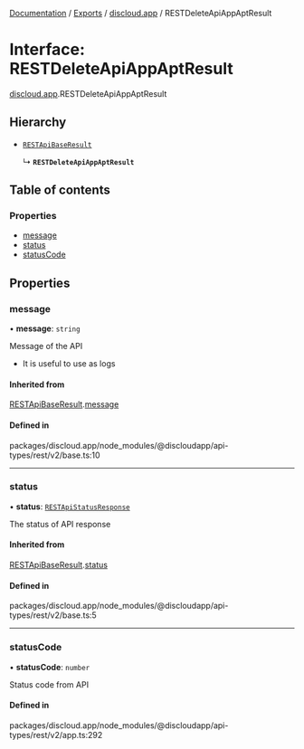 [Documentation](../README.md) / [Exports](../modules.md) / [discloud.app](../modules/discloud_app.md) / RESTDeleteApiAppAptResult

# Interface: RESTDeleteApiAppAptResult

[discloud.app](../modules/discloud_app.md).RESTDeleteApiAppAptResult

## Hierarchy

- [`RESTApiBaseResult`](discloud_app.RESTApiBaseResult.md)

  ↳ **`RESTDeleteApiAppAptResult`**

## Table of contents

### Properties

- [message](discloud_app.RESTDeleteApiAppAptResult.md#message)
- [status](discloud_app.RESTDeleteApiAppAptResult.md#status)
- [statusCode](discloud_app.RESTDeleteApiAppAptResult.md#statuscode)

## Properties

### message

• **message**: `string`

Message of the API
- It is useful to use as logs

#### Inherited from

[RESTApiBaseResult](discloud_app.RESTApiBaseResult.md).[message](discloud_app.RESTApiBaseResult.md#message)

#### Defined in

packages/discloud.app/node_modules/@discloudapp/api-types/rest/v2/base.ts:10

___

### status

• **status**: [`RESTApiStatusResponse`](../modules/discloud_app.md#restapistatusresponse)

The status of API response

#### Inherited from

[RESTApiBaseResult](discloud_app.RESTApiBaseResult.md).[status](discloud_app.RESTApiBaseResult.md#status)

#### Defined in

packages/discloud.app/node_modules/@discloudapp/api-types/rest/v2/base.ts:5

___

### statusCode

• **statusCode**: `number`

Status code from API

#### Defined in

packages/discloud.app/node_modules/@discloudapp/api-types/rest/v2/app.ts:292
